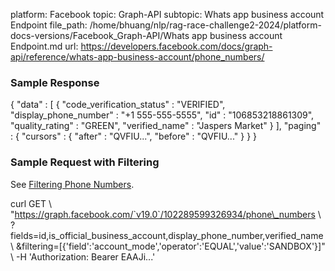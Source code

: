 platform: Facebook
topic: Graph-API
subtopic: Whats app business account Endpoint
file_path: /home/bhuang/nlp/rag-race-challenge2-2024/platform-docs-versions/Facebook_Graph-API/Whats app business account Endpoint.md
url: https://developers.facebook.com/docs/graph-api/reference/whats-app-business-account/phone_numbers/

### Sample Response

{
  "data" : \[
    {
      "code\_verification\_status" : "VERIFIED",
      "display\_phone\_number" : "+1 555-555-5555",
      "id" : "106853218861309",
      "quality\_rating" : "GREEN",
      "verified\_name" : "Jaspers Market"
    }
  \],
  "paging" : {
    "cursors" : {
      "after" : "QVFIU...",
      "before" : "QVFIU..."
    }
  }
}

### Sample Request with Filtering

See [Filtering Phone Numbers](https://developers.facebook.com/docs/whatsapp/business-management-api/manage-phone-numbers#filter-phone-numbers).

curl GET \\
"https://graph.facebook.com/`v19.0`/102289599326934/phone\_numbers \\
 ?fields=id,is\_official\_business\_account,display\_phone\_number,verified\_name \\
 &filtering=\[{'field':'account\_mode','operator':'EQUAL','value':'SANDBOX'}\]" \\
-H 'Authorization: Bearer EAAJi...'